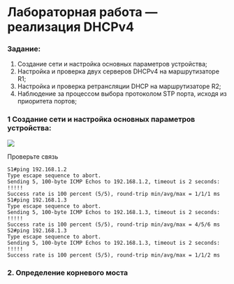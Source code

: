 #  Лабораторная работа — реализация DHCPv4

###  Задание:

  1. Создание сети и настройка основных параметров устройства;
  2. Настройка и проверка двух серверов DHCPv4 на маршрутизаторе R1;
  3. Настройка и проверка ретрансляции DHCP на маршрутизаторе R2;
  4. Наблюдение за процессом выбора протоколом STP порта, исходя из приоритета портов;
  
### 1 Cоздание сети и настройка основных параметров устройства:

![](netmap2.jpg)

 Проверьте связь

```
S1#ping 192.168.1.2
Type escape sequence to abort.
Sending 5, 100-byte ICMP Echos to 192.168.1.2, timeout is 2 seconds:
!!!!!
Success rate is 100 percent (5/5), round-trip min/avg/max = 1/1/1 ms
S1#ping 192.168.1.3
Type escape sequence to abort.
Sending 5, 100-byte ICMP Echos to 192.168.1.3, timeout is 2 seconds:
!!!!!
Success rate is 100 percent (5/5), round-trip min/avg/max = 4/5/6 ms
S2#ping 192.168.1.3
Type escape sequence to abort.
Sending 5, 100-byte ICMP Echos to 192.168.1.3, timeout is 2 seconds:
!!!!!
Success rate is 100 percent (5/5), round-trip min/avg/max = 1/1/2 ms
```
### 2.	Определение корневого моста
